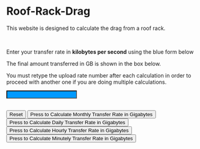 # Roof-Rack-Drag
This website is designed to calculate the drag from a roof rack.
<style type="text/css">.box {
	color: #F90;
	background-color: #09F;
	border-top-color: #000;
	border-right-color: #000;
	border-bottom-color: #000;
	border-left-color: #000;
}
</style>
<form name="calculator">
<p>&nbsp;</p>

<p>Enter your transfer rate in <strong>kilobytes per second</strong> using the blue form below</p>

<p>The final amount transferred in GB is&nbsp;shown in the box&nbsp;below.</p>

<p>You must retype the upload rate number after each calculation in order to proceed with another one if you are doing multiple calculations.</p>

<p><input class="box" name="ans" type="textfield" /></p>

<p><br />
<input type="reset" value="Reset" /> <input onclick="document.calculator.ans.value=eval(document.calculator.ans.value *(60*60*24*31)/1024/1024)" type="button" value="Press to Calculate Monthly Transfer Rate in Gigabytes" /> <input onclick="document.calculator.ans.value=eval(document.calculator.ans.value *(60*60*24)/1024/1024)" type="button" value="Press to Calculate Daily Transfer Rate in Gigabytes" /> <input onclick="document.calculator.ans.value=eval(document.calculator.ans.value *(60*60)/1024/1024)" type="button" value="Press to Calculate Hourly Transfer Rate in Gigabytes" /> <input onclick="document.calculator.ans.value=eval(document.calculator.ans.value *(60)/1024/1024)" type="button" value="Press to Calculate Minutely Transfer Rate in Gigabytes" /></p>
</form>


